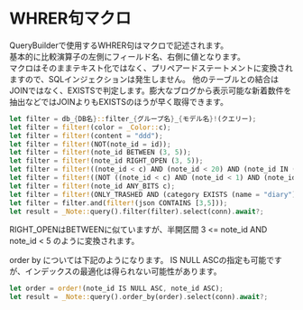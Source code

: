 # WHRER句マクロ

QueryBuilderで使用するWHRER句はマクロで記述されます。  
基本的に比較演算子の左側にフィールド名、右側に値となります。  
マクロはそのままテキスト化ではなく、プリペアードステートメントに変換されますので、SQLインジェクションは発生しません。
他のテーブルとの結合はJOINではなく、EXISTSで判定します。膨大なブログから表示可能な新着数件を抽出などではJOINよりもEXISTSのほうが早く取得できます。

```rust
let filter = db_{DB名}::filter_{グループ名}_{モデル名}!(クエリー);
let filter = filter!(color = _Color::c);
let filter = filter!(content = "ddd");
let filter = filter!(NOT(note_id = id));
let filter = filter!(note_id BETWEEN (3, 5));
let filter = filter!(note_id RIGHT_OPEN (3, 5));
let filter = filter!((note_id < c) AND (note_id < 20) AND (note_id IN (3,3)));
let filter = filter!((NOT ((note_id < c) AND (note_id < 1) AND (note_id < 2))) OR (note_id < 3) OR (note_id < 4));
let filter = filter!(note_id ANY_BITS c);
let filter = filter!(ONLY_TRASHED AND (category EXISTS (name = "diary")));
let filter = filter.and(filter!(json CONTAINS [3,5]));
let result = _Note::query().filter(filter).select(conn).await?;
```

RIGHT_OPENはBETWEENに似ていますが、半開区間 3 <= note_id AND note_id < 5 のように変換されます。

order by については下記のようになります。
IS NULL ASCの指定も可能ですが、インデックスの最適化は得られない可能性があります。

```rust
let order = order!(note_id IS NULL ASC, note_id ASC);
let result = _Note::query().order_by(order).select(conn).await?;
```
